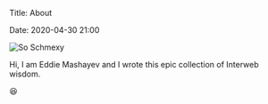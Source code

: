Title: About

Date: 2020-04-30 21:00

![So Schmexy][my_sweet_photo]

Hi, I am Eddie Mashayev and I wrote this epic collection of Interweb
wisdom.

😆

[my_sweet_photo]: {static}/images/eddie.jpg
